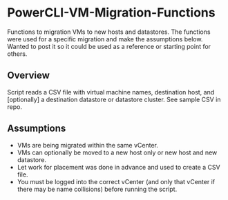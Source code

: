 # PowerCLI-VM-Migration-Functions

Functions to migration VMs to new hosts and datastores. The functions were used for a specific migration and make the assumptions below. Wanted to post it so it could be used as a reference or starting point for others. 

## Overview

Script reads a CSV file with virtual machine names, destination host, and [optionally] a destination datastore or datastore cluster. See sample CSV in repo. 

## Assumptions

* VMs are being migrated within the same vCenter. 
* VMs can optionally be moved to a new host only or new host and new datastore. 
* Let work for placement was done in advance and used to create a CSV file.
* You must be logged into the correct vCenter (and only that vCenter if there may be name collisions) before running the script.


